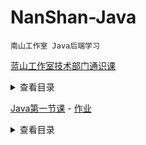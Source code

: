 # NanShan-Java

    南山工作室 Java后端学习



[蓝山工作室技术部门通识课](./docs/00_class.md)
<details><summary>查看目录</summary>

- 编程软件
  - VSCode
    - 介绍
    - 安装
    - 插件
    - 快速添加标签
  - JetBrains
    - 介绍
    - 安装
- Git
  - Git是什么？
  - 什么是版本控制系统？
  - 什么是分布式？
  - 使用
    - 基本配置
    - 基本操作
    - 分支管理
    - 远程仓库
    - 标签管理
- Typora
  - 什么是markdown？
  - 什么地方会用到markdown？
  - 什么是Typora？
  - 功能
  - 实时预览
  - 数学公式支持
  - 代码高亮
  - 表格
  - 文件系统
  - 支持HTML标签
  - 流程图
  - 大纲视图

</details>

[Java第一节课](./docs/01_class.md) - [作业](./homework/lesson_01/README.md)
<details><summary>查看目录</summary>

 - JAVA的由来----要不要干一杯95年的咖啡
 - Java的优势
   - 更强大的生态 
   - 一次编译，处处运行 
   - 完全面向对象 
   - 完美的垃圾回收机制 
   - 健壮、防患于未然 
   - 具有多线程处理能力 
   - 具有较高的安全性
 - JDK,SDK,Jar,JVM,JRE
 - 基本数据类型
 - 常见关键字
 - 继承
 - 权限修饰符
 - Java语法基础
   - 常见的运算 
   - 加减乘除以及位运算
   - 判断语句
   - 循环语句
   - 三目运算符
 - 数组

</details>







